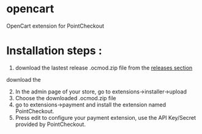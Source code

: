 # opencart
OpenCart extension for PointCheckout

# Installation steps :

1. download the lastest release .ocmod.zip file from the [releases section](https://github.com/pointcheckout/opencart/releases)

download the 

2. In the admin page of your store, go to extensions->installer->upload 
3. Choose the downloaded .ocmod.zip file
4. go to extensions->payment and install the extension named PointCheckout.
5. Press edit to configure your payment extension, use the API Key/Secret provided by PointCheckout.
